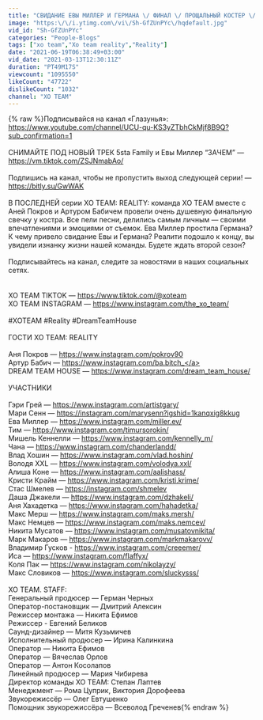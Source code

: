 ```yaml
---
title: "СВИДАНИЕ ЕВЫ МИЛЛЕР И ГЕРМАНА \/ ФИНАЛ \/ ПРОЩАЛЬНЫЙ КОСТЕР \/ XO TEAM: REALITY"
image: "https:\/\/i.ytimg.com\/vi\/Sh-GfZUnPYc\/hqdefault.jpg"
vid_id: "Sh-GfZUnPYc"
categories: "People-Blogs"
tags: ["xo team","Xo team reality","Reality"]
date: "2021-06-19T06:38:49+03:00"
vid_date: "2021-03-13T12:30:11Z"
duration: "PT49M17S"
viewcount: "1095550"
likeCount: "47722"
dislikeCount: "1032"
channel: "XO TEAM"
---
```

{% raw %}Подписывайся на канал «Глазунья»: <a rel="nofollow" target="blank" href="https://www.youtube.com/channel/UCU-qu-KS3yZTbhCkMjf8B9Q?sub_confirmation=1">https://www.youtube.com/channel/UCU-qu-KS3yZTbhCkMjf8B9Q?sub_confirmation=1</a><br /><br />СНИМАЙТЕ ПОД НОВЫЙ ТРЕК 5sta Family и Евы Миллер “ЗАЧЕМ” — <a rel="nofollow" target="blank" href="https://vm.tiktok.com/ZSJNmabAo/">https://vm.tiktok.com/ZSJNmabAo/</a><br /><br />Подпишись на канал, чтобы не пропустить выход следующей серии! — <a rel="nofollow" target="blank" href="https://bitly.su/GwWAK">https://bitly.su/GwWAK</a> <br /><br />В ПОСЛЕДНЕЙ серии XO TEAM: REALITY: команда XO TEAM вместе с Аней Покров и Артуром Бабичем провели очень душевную финальную свечку у костра. Все пели песни, делились самым личным — своими впечатлениями и эмоциями от съемок. Ева Миллер простила Германа? К чему привело свидание Евы и Германа? Реалити подошло к концу, вы увидели изнанку жизни нашей команды. Будете ждать второй сезон? <br /><br />Подписывайтесь на канал, следите за новостями в наших социальных сетях. <br /><br /><br />XO TEAM TIKTOK — <a rel="nofollow" target="blank" href="https://www.tiktok.com/@xoteam">https://www.tiktok.com/@xoteam</a> <br />XO TEAM INSTAGRAM — <a rel="nofollow" target="blank" href="https://www.instagram.com/the_xo_team/">https://www.instagram.com/the_xo_team/</a><br /><br />#XOTEAM #Reality #DreamTeamHouse<br /><br />ГОСТИ XO TEAM: REALITY<br /><br />Аня Покров — <a rel="nofollow" target="blank" href="https://www.instagram.com/pokrov90">https://www.instagram.com/pokrov90</a><br />Артур Бабич — <a rel="nofollow" target="blank" href="https://www.instagram.com/ba.bitch_">https://www.instagram.com/ba.bitch_</a><br />DREAM TEAM HOUSE — <a rel="nofollow" target="blank" href="https://www.instagram.com/dream_team_house/">https://www.instagram.com/dream_team_house/</a><br /><br />УЧАСТНИКИ<br /><br />Гэри Грей — <a rel="nofollow" target="blank" href="https://www.instagram.com/artistgary/">https://www.instagram.com/artistgary/</a><br />Мари Сенн — <a rel="nofollow" target="blank" href="https://instagram.com/marysenn?igshid=1kanqxig8kkug">https://instagram.com/marysenn?igshid=1kanqxig8kkug</a><br />Ева Миллер — <a rel="nofollow" target="blank" href="https://www.instagram.com/miller.ev/">https://www.instagram.com/miller.ev/</a><br />Тим — <a rel="nofollow" target="blank" href="https://www.instagram.com/timursorokin/">https://www.instagram.com/timursorokin/</a><br />Мишель Кеннелли — <a rel="nofollow" target="blank" href="https://www.instagram.com/kennelly_m/">https://www.instagram.com/kennelly_m/</a><br />Чана — <a rel="nofollow" target="blank" href="https://www.instagram.com/chanderlandd/">https://www.instagram.com/chanderlandd/</a><br />Влад Хошин — <a rel="nofollow" target="blank" href="https://www.instagram.com/vlad.hoshin/">https://www.instagram.com/vlad.hoshin/</a><br />Володя XXL — <a rel="nofollow" target="blank" href="https://www.instagram.com/volodya.xxl/">https://www.instagram.com/volodya.xxl/</a><br />Алиша Коне — <a rel="nofollow" target="blank" href="https://www.instagram.com/aalishass/">https://www.instagram.com/aalishass/</a><br />Кристи Крайм — <a rel="nofollow" target="blank" href="https://www.instagram.com/kristi.krime/">https://www.instagram.com/kristi.krime/</a><br />Стас Шмелев — <a rel="nofollow" target="blank" href="https://instagram.com/shmelev">https://instagram.com/shmelev</a><br />Даша Джакели — <a rel="nofollow" target="blank" href="https://www.instagram.com/dzhakeli/">https://www.instagram.com/dzhakeli/</a><br />Аня Хахадетка — <a rel="nofollow" target="blank" href="https://www.instagram.com/hahadetka/">https://www.instagram.com/hahadetka/</a><br />Макс Мерш — <a rel="nofollow" target="blank" href="https://www.instagram.com/maks.mersh/">https://www.instagram.com/maks.mersh/</a><br />Макс Немцев — <a rel="nofollow" target="blank" href="https://www.instagram.com/maks.nemcev/">https://www.instagram.com/maks.nemcev/</a><br />Никита Мусатов — <a rel="nofollow" target="blank" href="https://www.instagram.com/musatovnikita/">https://www.instagram.com/musatovnikita/</a><br />Марк Макаров — <a rel="nofollow" target="blank" href="https://www.instagram.com/markmakarovv/">https://www.instagram.com/markmakarovv/</a><br />Владимир Гусков - <a rel="nofollow" target="blank" href="https://www.instagram.com/creeemer/">https://www.instagram.com/creeemer/</a> <br />Иса — <a rel="nofollow" target="blank" href="https://www.instagram.com/flaffyx/">https://www.instagram.com/flaffyx/</a><br />Коля Пак — <a rel="nofollow" target="blank" href="https://www.instagram.com/nikolayzy/">https://www.instagram.com/nikolayzy/</a><br />Макс Словиков — <a rel="nofollow" target="blank" href="https://www.instagram.com/sluckysss/">https://www.instagram.com/sluckysss/</a> <br /><br />XO TEAM. STAFF: <br />Генеральный продюсер — Герман Черных <br />Оператор-постановщик — Дмитрий Алексин<br />Режиссер монтажа — Никита Ефимов<br />Режиссер - Евгений Беликов<br />Саунд-дизайнер — Митя Кузьмичев<br />Исполнительный продюсер — Ирина Калинкина<br />Оператор — Никита Ефимов<br />Оператор — Вячеслав Орлов<br />Оператор — Антон Косолапов<br />Линейный продюсер — Мария Чибирева <br />Директор команды XO TEAM: Степан Лаптев <br />Менеджмент — Рома Цуприк, Виктория Дорофеева <br />Звукорежиссёр — Олег Евтушенко <br />Помощник звукорежиссёра — Всеволод Греченев{% endraw %}
